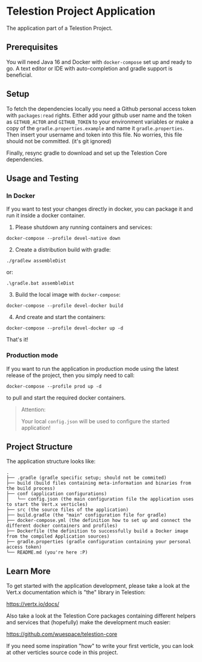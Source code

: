 # Telestion Project Application

The application part of a Telestion Project.

## Prerequisites

You will need Java 16 and Docker with `docker-compose` set up and ready to go.
A text editor or IDE with auto-completion and gradle support is beneficial.

## Setup

To fetch the dependencies locally you need a Github personal access token with `packages:read` rights.
Either add your github user name and the token as `GITHUB_ACTOR` and `GITHUB_TOKEN` to your environment variables
or make a copy of the `gradle.properties.example` and name it `gradle.properties`.
Then insert your username and token into this file.
No worries, this file should not be committed. (it's git ignored)

Finally, resync gradle to download and set up the Telestion Core dependencies.

## Usage and Testing

### In Docker

If you want to test your changes directly in docker, you can package it and run it inside a docker container.

1. Please shutdown any running containers and services:

```
docker-compose --profile devel-native down
```

2. Create a distribution build with gradle:

```shell
./gradlew assembleDist
```

or:

```
.\gradle.bat assembleDist
```

3. Build the local image with `docker-compose`:

```
docker-compose --profile devel-docker build
```

4. And create and start the containers:

```
docker-compose --profile devel-docker up -d
```

That's it!

### Production mode

If you want to run the application in production mode using the latest release of the project, then you simply need to call:

```
docker-compose --profile prod up -d
```

to pull and start the required docker containers.

> Attention:
>
> Your local `config.json` will be used to configure the started application!

## Project Structure

The application structure looks like:

```
.
├── .gradle (gradle specific setup; should not be commited)
├── build (build files containing meta-information and binaries from the build process)
├── conf (application configurations)
│   └── config.json (the main configuration file the application uses to start the Vert.x verticles)
├── src (the source files of the application)
├── build.gradle (the "main" configuration file for gradle)
├── docker-compose.yml (the definition how to set up and connect the different docker containers and profiles)
├── Dockerfile (the definition to successfully build a Docker image from the compiled Application sources)
├── gradle.properties (gradle configuration containing your personal access token)
└── README.md (you're here :P)
```

## Learn More

To get started with the application development, please take a look at the Vert.x documentation which is "the" library in Telestion:

https://vertx.io/docs/

Also take a look at the Telestion Core packages containing different helpers and services that (hopefully) make the development much easier:

https://github.com/wuespace/telestion-core

If you need some inspiration "how" to write your first verticle, you can look at other verticles source code in this project.
